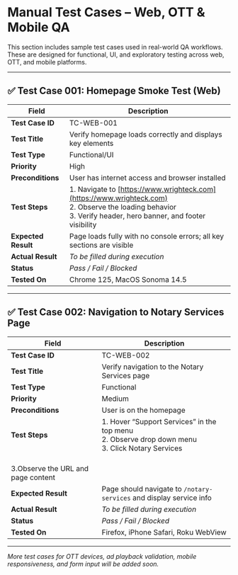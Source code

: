 # Manual Test Cases – Web, OTT & Mobile QA

This section includes sample test cases used in real-world QA workflows. These are designed for functional, UI, and exploratory testing across web, OTT, and mobile platforms.

---

## ✅ Test Case 001: Homepage Smoke Test (Web)

| Field              | Description                                                  |
|-------------------|--------------------------------------------------------------|
| **Test Case ID**   | TC-WEB-001                                                   |
| **Test Title**     | Verify homepage loads correctly and displays key elements    |
| **Test Type**      | Functional/UI                                                |
| **Priority**       | High                                                         |
| **Preconditions**  | User has internet access and browser installed               |
| **Test Steps**     | 1. Navigate to [https://www.wrighteck.com](https://www.wrighteck.com)<br>2. Observe the loading behavior<br>3. Verify header, hero banner, and footer visibility |
| **Expected Result**| Page loads fully with no console errors; all key sections are visible |
| **Actual Result**  | _To be filled during execution_                              |
| **Status**         | _Pass / Fail / Blocked_                                      |
| **Tested On**      | Chrome 125, MacOS Sonoma 14.5                                |

---

## ✅ Test Case 002: Navigation to Notary Services Page

| Field              | Description                                                  |
|-------------------|--------------------------------------------------------------|
| **Test Case ID**   | TC-WEB-002                                                   |
| **Test Title**     | Verify navigation to the Notary Services page                |
| **Test Type**      | Functional                                                   |
| **Priority**       | Medium                                                       |
| **Preconditions**  | User is on the homepage                                      |
| **Test Steps**     | 1. Hover “Support Services” in the top menu<br>2. Observe drop down menu <br>3. Click Notary Services
<br> 3.Observe the URL and page content|
| **Expected Result**| Page should navigate to `/notary-services` and display service info |
| **Actual Result**  | _To be filled during execution_                              |
| **Status**         | _Pass / Fail / Blocked_                                      |
| **Tested On**      | Firefox, iPhone Safari, Roku WebView                         |

---

*More test cases for OTT devices, ad playback validation, mobile responsiveness, and form input will be added soon.*
